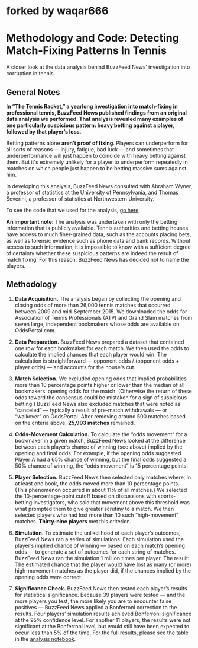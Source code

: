 # forked by waqar666

# Methodology and Code: Detecting Match-Fixing Patterns In Tennis

A closer look at the data analysis behind BuzzFeed News’ investigation into corruption in tennis. 

## General Notes

**In “[The Tennis Racket](http://www.buzzfeed.com/heidiblake/the-tennis-racket),” a yearlong investigation into match-fixing in professional tennis, BuzzFeed News published findings from an original data analysis we performed. That analysis revealed many examples of one particularly suspicious pattern: heavy betting against a player, followed by that player’s loss.**

Betting patterns alone **aren’t proof of fixing**. Players can underperform for all sorts of reasons — injury, fatigue, bad luck — and sometimes that underperformance will just happen to coincide with heavy betting against them. But it's extremely unlikely for a player to underperform repeatedly in matches on which people just happen to be betting massive sums against him.

In developing this analysis, BuzzFeed News consulted with Abraham Wyner, a professor of statistics at the University of Pennsylvania, and Thomas Severini, a professor of statistics at Northwestern University.

To see the code that we used for the analysis, [go here](./notebooks/tennis-analysis.ipynb).

**An important note:** The analysis was undertaken with only the betting information that is publicly available. Tennis authorities and betting houses have access to much finer-grained data, such as the accounts placing bets, as well as forensic evidence such as phone data and bank records. Without access to such information, it is impossible to know with a sufficient degree of certainty whether these suspicious patterns are indeed the result of match fixing. For this reason, BuzzFeed News has decided not to name the players.

## Methodology

1. **Data Acquisition.** The analysis began by collecting the opening and closing odds of more than 26,000 tennis matches that occurred between 2009 and mid-September 2015. We downloaded the odds for Association of Tennis Professionals (ATP) and Grand Slam matches from seven large, independent bookmakers whose odds are available on OddsPortal.com. 

2. **Data Preparation.** BuzzFeed News prepared a dataset that contained one row for each bookmaker for each match. We then used the odds to calculate the implied chances that each player would win. The calculation is straightforward — opponent odds / (opponent odds + player odds) — and accounts for the house's cut. 

3. **Match Selection.** We excluded opening odds that implied probabilities more than 10 percentage points higher or lower than the median of all bookmakers’ opening odds for the match. (Otherwise the return of these odds toward the consensus could be mistaken for a sign of suspicious betting.) BuzzFeed News also excluded matches that were noted as “canceled” — typically a result of pre-match withdrawals — or “walkover” on OddsPortal. After removing around 500 matches based on the criteria above, **25,993 matches** remained. 

4. **Odds-Movement Calculation.** To calculate the “odds movement” for a bookmaker in a given match, BuzzFeed News looked at the difference between each player’s chance of winning (see above) implied by the opening and final odds. For example, if the opening odds suggested Player A had a 65% chance of winning, but the final odds suggested a 50% chance of winning, the “odds movement” is 15 percentage points.

5. **Player Selection.** BuzzFeed News then selected only matches where, in at least one book, the odds moved more than 10 percentage points. (This phenomenon occurred in about 11% of all matches.) We selected the 10-percentage-point cutoff based on discussions with sports-betting investigators, who said that movement above this threshold was what prompted them to give greater scrutiny to a match. We then selected players who had lost more than 10 such “high-movement” matches. **Thirty-nine players** met this criterion.

6. **Simulation.** To estimate the unlikelihood of each player’s outcomes, BuzzFeed News ran a series of simulations. Each simulation used the player’s implied chance of winning — based on each match’s opening odds — to generate a set of outcomes for each string of matches. BuzzFeed News ran the simulation 1 million times per player. The result: The estimated chance that the player would have lost as many (or more) high-movement matches as the player did, if the chances implied by the opening odds were correct. 

7. **Significance Check.** BuzzFeed News then tested each player’s results for statistical significance. Because 39 players were tested — and the more players you test, the more likely you are to encounter false positives — BuzzFeed News applied a Bonferroni correction to the results. Four players’ simulation results achieved Bonferroni significance at the 95% confidence level. For another 11 players, the results were not significant at the Bonferroni level, but would still have been expected to occur less than 5% of the time. For the full results, please see the table in the [analysis notebook](./notebooks/tennis-analysis.ipynb).

